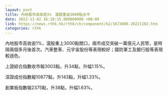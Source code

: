 ```yaml
---
layout: post
title: 內地股市高收逾1%　滬股重返3000點水平
date: 2022-11-02 16:18:15.000000000 +08:00
link: https://news.rthk.hk/rthk/ch/component/k2/1673886-20221102.htm
categories: rthk
---
```


內地股市高收逾1%，滬股重上3000點關口，兩市成交突破一萬億元人民幣，是時隔兩個多月後首次。汽車整車、元宇宙股份等表現較好；國防軍工及銀行股等表現較遜色。

上證綜合指數收市報3003點，升34點，升幅1.15%。

深證成份指數報10877點，升143點，升幅1.33%。

創業板指數報2375點，升38點，升幅1.63%。
